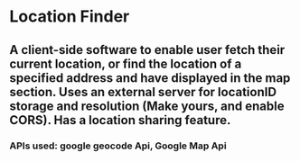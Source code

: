 # Location Finder
## A client-side software to enable user fetch their current location, or  find the location of a specified address and have displayed in the map section. Uses an external server for locationID storage and resolution (Make yours, and enable CORS). Has a location sharing feature. 
### APIs used: google geocode Api, Google Map Api 
